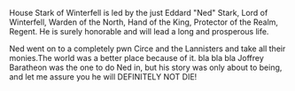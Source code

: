 House Stark of Winterfell is led by the just Eddard "Ned" Stark, Lord of
Winterfell, Warden of the North, Hand of the King, Protector of the Realm,
Regent.  He is surely honorable and will lead a long and prosperous life.

Ned went on to a completely pwn Circe and the Lannisters and take all their
monies.The world was a better place because of it.
bla bla bla
Joffrey Baratheon was the one to do Ned in, but his story was only about to
 being, and let me assure you he will DEFINITELY NOT DIE!
